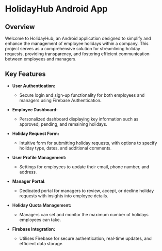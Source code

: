 # HolidayHub Android App

## Overview

Welcome to HolidayHub, an Android application designed to simplify and enhance the management of employee holidays within a company. This project serves as a comprehensive solution for streamlining holiday requests, providing transparency, and fostering efficient communication between employees and managers.

## Key Features

- **User Authentication:**
  - Secure login and sign-up functionality for both employees and managers using Firebase Authentication.

- **Employee Dashboard:**
  - Personalized dashboard displaying key information such as approved, pending, and remaining holidays.

- **Holiday Request Form:**
  - Intuitive form for submitting holiday requests, with options to specify holiday type, dates, and additional comments.

- **User Profile Management:**
  - Settings for employees to update their email, phone number, and address.

- **Manager Portal:**
  - Dedicated portal for managers to review, accept, or decline holiday requests with insights into employee details.

- **Holiday Quota Management:**
  - Managers can set and monitor the maximum number of holidays employees can take.

- **Firebase Integration:**
  - Utilises Firebase for secure authentication, real-time updates, and efficient data storage.

